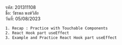 
รหัส: 201311108
<br>
ชื่อ: วัชรพล พงษ์วิลัย
<br>
วันที่: 05/08/2023
<br>
```txt
1. Recap : Practice with Touchable Components
2. React Hook part useEffect
3. Example and Practice React Hook part useEffect
```